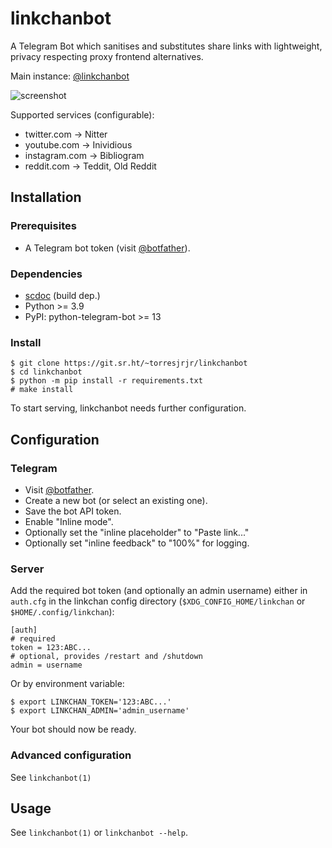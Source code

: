 linkchanbot
===========

A Telegram Bot which sanitises and substitutes share links
with lightweight, privacy respecting proxy frontend alternatives.

Main instance: [@linkchanbot](https://t.me/linkchanbot)

![screenshot](https://i.imgur.com/zhXeqa7.jpg)

Supported services (configurable):

- twitter.com -> Nitter
- youtube.com -> Inividious
- instagram.com -> Bibliogram
- reddit.com -> Teddit, Old Reddit


Installation
------------

### Prerequisites

-   A Telegram bot token (visit [@botfather](https://t.me/botfather)).

### Dependencies

-   [scdoc](https://sr.ht/~sircmpwn/scdoc) (build dep.)
-   Python >= 3.9
-   PyPI: python-telegram-bot >= 13

### Install

	$ git clone https://git.sr.ht/~torresjrjr/linkchanbot
	$ cd linkchanbot
	$ python -m pip install -r requirements.txt
	# make install

To start serving, linkchanbot needs further configuration.


Configuration
-------------

### Telegram

-   Visit [@botfather](https://t.me/botfather).
-   Create a new bot (or select an existing one).
-   Save the bot API token.
-   Enable "Inline mode".
-   Optionally set the "inline placeholder" to "Paste link..."
-   Optionally set "inline feedback" to "100%" for logging.

### Server

Add the required bot token (and optionally an admin username)
either in `auth.cfg` in the linkchan config directory
(`$XDG_CONFIG_HOME/linkchan` or `$HOME/.config/linkchan`):

	[auth]
	# required
	token = 123:ABC...
	# optional, provides /restart and /shutdown
	admin = username

Or by environment variable:

	$ export LINKCHAN_TOKEN='123:ABC...'
	$ export LINKCHAN_ADMIN='admin_username'

Your bot should now be ready.

### Advanced configuration

See `linkchanbot(1)`


Usage
-----

See `linkchanbot(1)` or `linkchanbot --help`.


  [xdg]: https://specifications.freedesktop.org/basedir-spec/basedir-spec-latest.html

